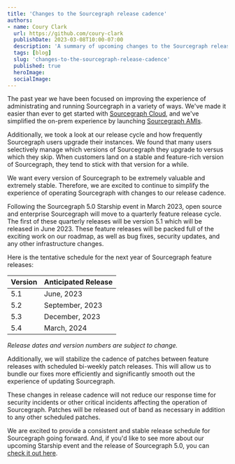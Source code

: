 ```yaml
---
title: 'Changes to the Sourcegraph release cadence'
authors:
- name: Coury Clark
  url: https://github.com/coury-clark
  publishDate: 2023-03-08T10:00-07:00
  description: 'A summary of upcoming changes to the Sourcegraph release cadence.'
  tags: [blog]
  slug: 'changes-to-the-sourcegraph-release-cadence'
  published: true
  heroImage: 
  socialImage: 
---
```


The past year we have been focused on improving the experience of administrating and running Sourcegraph in a variety of ways. 
We've made it easier than ever to get started with [Sourcegraph Cloud](https://docs.sourcegraph.com/cloud), and we've simplified the on-prem experience by launching [Sourcegraph AMIs](https://docs.sourcegraph.com/admin/deploy/machine-images/aws-ami).

Additionally, we took a look at our release cycle and how frequently Sourcegraph users upgrade their instances. We found that many users selectively manage which versions of Sourcegraph they upgrade to versus which they skip. When customers land on a stable and feature-rich version of Sourcegraph, they tend to stick with that version for a while. 

We want every version of Sourcegraph to be extremely valuable and extremely stable. Therefore, we are excited to continue to simplify
the experience of operating Sourcegraph with changes to our release cadence.

Following the Sourcegraph 5.0 Starship event in March 2023, open source and enterprise Sourcegraph will move to a quarterly feature release cycle. The first
of these quarterly releases will be version 5.1 which will be released in June 2023. These feature releases will be packed full of the exciting work on our roadmap,
as well as bug fixes, security updates, and any other infrastructure changes.

Here is the tentative schedule for the next year of Sourcegraph feature releases:

| Version | Anticipated Release |
|---------|---------------------|
| 5.1     | June, 2023          |
| 5.2     | September, 2023     |
| 5.3     | December, 2023      |
| 5.4     | March, 2024         |

_Release dates and version numbers are subject to change._

Additionally, we will stabilize the cadence of patches between feature releases with scheduled bi-weekly patch releases. This will allow us to bundle our fixes more efficiently
and significantly smooth out the experience of updating Sourcegraph.

These changes in release cadence will not reduce our response time for security incidents or other critical incidents affecting the operation of Sourcegraph. 
Patches will be released out of band as necessary in addition to any other scheduled patches. 

We are excited to provide a consistent and stable release schedule for Sourcegraph going forward. And, if you'd like to see more about our upcoming Starship event and the release of Sourcegraph 5.0, you can [check it out here](https://about.sourcegraph.com/starship).
